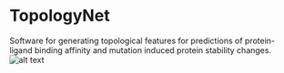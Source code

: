 # TopologyNet
Software for generating topological features for predictions of protein-ligand binding affinity and mutation induced protein stability changes.
![alt text](https://github.com/WeilabMSU/TopologyNet/master/fig/binding_figure.png)
